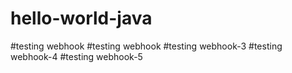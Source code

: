 # hello-world-java
#testing webhook
#testing webhook
#testing webhook-3
#testing webhook-4
#testing webhook-5
